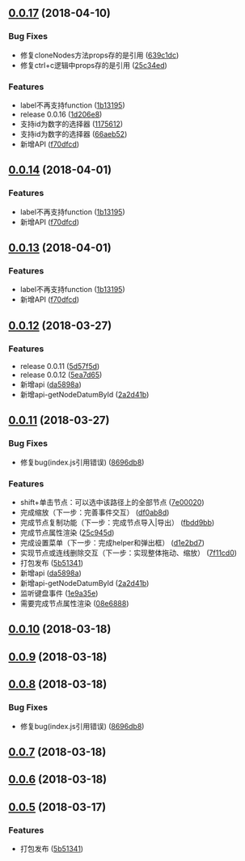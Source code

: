 <a name="0.0.17"></a>
## [0.0.17](https://github.com/hong-boy/node-chart-flow/compare/v0.0.12...v0.0.17) (2018-04-10)


### Bug Fixes

* 修复cloneNodes方法props存的是引用 ([639c1dc](https://github.com/hong-boy/node-chart-flow/commit/639c1dc))
* 修复ctrl+c逻辑中props存的是引用 ([25c34ed](https://github.com/hong-boy/node-chart-flow/commit/25c34ed))


### Features

* label不再支持function ([1b13195](https://github.com/hong-boy/node-chart-flow/commit/1b13195))
* release 0.0.16 ([1d206e8](https://github.com/hong-boy/node-chart-flow/commit/1d206e8))
* 支持id为数字的选择器 ([1175612](https://github.com/hong-boy/node-chart-flow/commit/1175612))
* 支持id为数字的选择器 ([66aeb52](https://github.com/hong-boy/node-chart-flow/commit/66aeb52))
* 新增API ([f70dfcd](https://github.com/hong-boy/node-chart-flow/commit/f70dfcd))



<a name="0.0.14"></a>
## [0.0.14](https://github.com/hong-boy/node-chart-flow/compare/v0.0.12...v0.0.14) (2018-04-01)


### Features

* label不再支持function ([1b13195](https://github.com/hong-boy/node-chart-flow/commit/1b13195))
* 新增API ([f70dfcd](https://github.com/hong-boy/node-chart-flow/commit/f70dfcd))



<a name="0.0.13"></a>
## [0.0.13](https://github.com/hong-boy/node-chart-flow/compare/v0.0.12...v0.0.13) (2018-04-01)


### Features

* label不再支持function ([1b13195](https://github.com/hong-boy/node-chart-flow/commit/1b13195))
* 新增API ([f70dfcd](https://github.com/hong-boy/node-chart-flow/commit/f70dfcd))



<a name="0.0.12"></a>
## [0.0.12](https://github.com/hong-boy/node-chart-flow/compare/v0.0.10...v0.0.12) (2018-03-27)


### Features

* release 0.0.11 ([5d57f5d](https://github.com/hong-boy/node-chart-flow/commit/5d57f5d))
* release 0.0.12 ([5ea7d65](https://github.com/hong-boy/node-chart-flow/commit/5ea7d65))
* 新增api ([da5898a](https://github.com/hong-boy/node-chart-flow/commit/da5898a))
* 新增api-getNodeDatumById ([2a2d41b](https://github.com/hong-boy/node-chart-flow/commit/2a2d41b))



<a name="0.0.11"></a>
## [0.0.11](https://github.com/hong-boy/node-chart-flow/compare/v0.0.3...v0.0.11) (2018-03-27)


### Bug Fixes

* 修复bug(index.js引用错误) ([8696db8](https://github.com/hong-boy/node-chart-flow/commit/8696db8))


### Features

* shift+单击节点：可以选中该路径上的全部节点 ([7e00020](https://github.com/hong-boy/node-chart-flow/commit/7e00020))
* 完成缩放（下一步：完善事件交互） ([df0ab8d](https://github.com/hong-boy/node-chart-flow/commit/df0ab8d))
* 完成节点复制功能（下一步：完成节点导入|导出） ([fbdd9bb](https://github.com/hong-boy/node-chart-flow/commit/fbdd9bb))
* 完成节点属性渲染 ([25c945d](https://github.com/hong-boy/node-chart-flow/commit/25c945d))
* 完成设置菜单（下一步：完成helper和弹出框） ([d1e2bd7](https://github.com/hong-boy/node-chart-flow/commit/d1e2bd7))
* 实现节点或连线删除交互（下一步：实现整体拖动、缩放） ([7f11cd0](https://github.com/hong-boy/node-chart-flow/commit/7f11cd0))
* 打包发布 ([5b51341](https://github.com/hong-boy/node-chart-flow/commit/5b51341))
* 新增api ([da5898a](https://github.com/hong-boy/node-chart-flow/commit/da5898a))
* 新增api-getNodeDatumById ([2a2d41b](https://github.com/hong-boy/node-chart-flow/commit/2a2d41b))
* 监听键盘事件 ([1e9a35e](https://github.com/hong-boy/node-chart-flow/commit/1e9a35e))
* 需要完成节点属性渲染 ([08e6888](https://github.com/hong-boy/node-chart-flow/commit/08e6888))



<a name="0.0.10"></a>
## [0.0.10](https://github.com/hong-boy/node-chart-flow/compare/v0.0.9...v0.0.10) (2018-03-18)



<a name="0.0.9"></a>
## [0.0.9](https://github.com/hong-boy/node-chart-flow/compare/v0.0.8...v0.0.9) (2018-03-18)



<a name="0.0.8"></a>
## [0.0.8](https://github.com/hong-boy/node-chart-flow/compare/v0.0.7...v0.0.8) (2018-03-18)


### Bug Fixes

* 修复bug(index.js引用错误) ([8696db8](https://github.com/hong-boy/node-chart-flow/commit/8696db8))



<a name="0.0.7"></a>
## [0.0.7](https://github.com/hong-boy/node-chart-flow/compare/v0.0.6...v0.0.7) (2018-03-18)



<a name="0.0.6"></a>
## [0.0.6](https://github.com/hong-boy/node-chart-flow/compare/v0.0.5...v0.0.6) (2018-03-18)



<a name="0.0.5"></a>
## [0.0.5](https://github.com/hong-boy/node-chart-flow/compare/v0.0.4...v0.0.5) (2018-03-17)


### Features

* 打包发布 ([5b51341](https://github.com/hong-boy/node-chart-flow/commit/5b51341))




